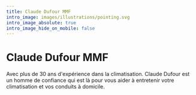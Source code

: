 ```yaml
---
title: Claude Dufour MMF
intro_image: images/illustrations/pointing.svg
intro_image_absolute: true
intro_image_hide_on_mobile: false
---
```

# Claude Dufour MMF

Avec plus de 30 ans d'expérience dans la climatisation. Claude Dufour est un homme de confiance qui est là pour vous aider à entretenir votre climatisation et vos conduits à domicile.
